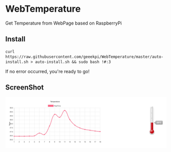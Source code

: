 # WebTemperature

Get Temperature from WebPage based on RaspberryPi

## Install

    curl https://raw.githubusercontent.com/geeekpi/WebTemperature/master/auto-install.sh > auto-install.sh && sudo bash !#:3

If no error occurred, you're ready to go!

## ScreenShot

![screenshot](./screenshot.JPG)

